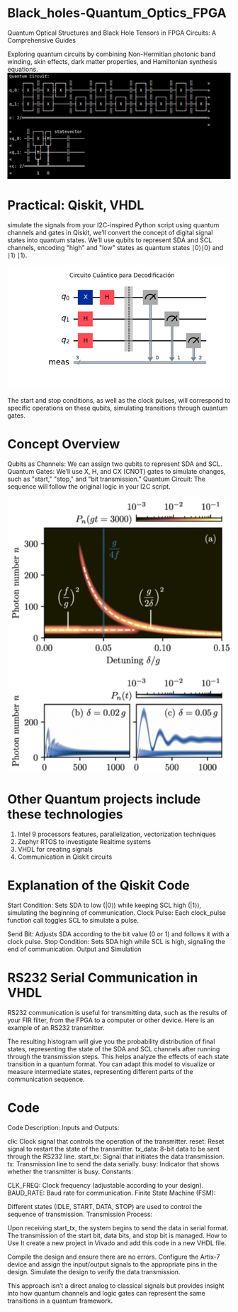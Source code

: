 # Black_holes-Quantum_Optics_FPGA
Quantum Optical Structures and Black Hole Tensors in FPGA Circuits: A Comprehensive Guides 

Exploring quantum circuits by combining Non-Hermitian photonic band winding, skin effects, dark matter properties, and Hamiltonian synthesis equations.
![Quantum circuit signals and channels analysis](https://github.com/victor0989/Black_holes-Quantum_Optics_FPGA/blob/main/FPGA_I2C_PROTOCOL/Quantum%20Circuit.png?raw=true)


# Practical: Qiskit, VHDL
 simulate the signals from your I2C-inspired Python script using quantum channels and gates in Qiskit, we’ll convert the concept of digital signal states into quantum states. We’ll use qubits to represent SDA and SCL channels, encoding "high" and "low" states as quantum states 
∣0⟩∣0⟩ and ∣1⟩ ∣1⟩. 

![Circuit](https://github.com/victor0989/Black_holes-Quantum_Optics_FPGA/blob/main/Quantum_decoder_signals_GNSS.png?raw=true)


The start and stop conditions, as well as the clock pulses, will correspond to specific operations on these qubits, simulating transitions through quantum gates.

# Concept Overview
Qubits as Channels: We can assign two qubits to represent SDA and SCL.
Quantum Gates: We’ll use X, H, and CX (CNOT) gates to simulate changes, such as "start," "stop," and "bit transmission."
Quantum Circuit: The sequence will follow the original logic in your I2C script.

![Quantum_optics_signals_dark_matter](https://github.com/victor0989/Black_holes-Quantum_Optics_FPGA/blob/main/FPGA_I2C_PROTOCOL/Captura%20de%20pantalla%202024-09-22%20235917.png?raw=true)


# Other Quantum projects include these technologies
1. Intel 9 processors features, parallelization, vectorization techniques
2. Zephyr RTOS to investigate Realtime systems
3. VHDL for creating signals
4. Communication in Qiskit circuits

# Explanation of the Qiskit Code

Start Condition: Sets SDA to low (|0⟩) while keeping SCL high (|1⟩), simulating the beginning of communication.
Clock Pulse: Each clock_pulse function call toggles SCL to simulate a pulse.

Send Bit: Adjusts SDA according to the bit value (0 or 1) and follows it with a clock pulse.
Stop Condition: Sets SDA high while SCL is high, signaling the end of communication.
Output and Simulation

# RS232 Serial Communication in VHDL
RS232 communication is useful for transmitting data, such as the results of your FIR filter, from the FPGA to a computer or other device. Here is an example of an RS232 transmitter.

The resulting histogram will give you the probability distribution of final states, representing the state of the SDA and SCL channels after running through the transmission steps. This helps analyze the effects of each state transition in a quantum format. You can adapt this model to visualize or measure intermediate states, representing different parts of the communication sequence.

# Code
Code Description:
Inputs and Outputs:

clk: Clock signal that controls the operation of the transmitter.
reset: Reset signal to restart the state of the transmitter.
tx_data: 8-bit data to be sent through the RS232 line.
start_tx: Signal that initiates the data transmission.
tx: Transmission line to send the data serially.
busy: Indicator that shows whether the transmitter is busy.
Constants:

CLK_FREQ: Clock frequency (adjustable according to your design).
BAUD_RATE: Baud rate for communication.
Finite State Machine (FSM):

Different states (IDLE, START, DATA, STOP) are used to control the sequence of transmission.
Transmission Process:

Upon receiving start_tx, the system begins to send the data in serial format.
The transmission of the start bit, data bits, and stop bit is managed.
How to Use It create a new project in Vivado and add this code in a new VHDL file.

Compile the design and ensure there are no errors.
Configure the Artix-7 device and assign the input/output signals to the appropriate pins in the design.
Simulate the design to verify the data transmission.

This approach isn’t a direct analog to classical signals but provides insight into how quantum channels and logic gates can represent the same transitions in a quantum framework.
